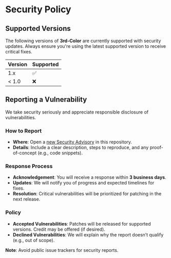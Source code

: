 # Security Policy

## Supported Versions

The following versions of **3rd-Color** are currently supported with security updates. Always ensure you're using the latest supported version to receive critical fixes.

| Version | Supported          |
| ------- | ------------------ |
| 1.x     | :white_check_mark: |
| < 1.0   | :x:                |

## Reporting a Vulnerability

We take security seriously and appreciate responsible disclosure of vulnerabilities.  

### How to Report  
- **Where**: Open a [new Security Advisory](https://github.com/MFM-347/3rd-Color/security/advisories/new) in this repository.  
- **Details**: Include a clear description, steps to reproduce, and any proof-of-concept (e.g., code snippets).  

### Response Process  
- **Acknowledgement**: You will receive a response within **3 business days**.  
- **Updates**: We will notify you of progress and expected timelines for fixes.  
- **Resolution**: Critical vulnerabilities will be prioritized for patching in the next release.  

### Policy  
- **Accepted Vulnerabilities**: Patches will be released for supported versions. Credit may be offered (if desired).  
- **Declined Vulnerabilities**: We will explain why the report doesn’t qualify (e.g., out of scope).  

**Note**: Avoid public issue trackers for security reports.  
